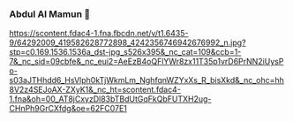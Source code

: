 ### Abdul Al Mamun 👋

https://scontent.fdac4-1.fna.fbcdn.net/v/t1.6435-9/64292009_419582628772898_4242356746942676992_n.jpg?stp=c0.169.1536.1536a_dst-jpg_s526x395&_nc_cat=109&ccb=1-7&_nc_sid=09cbfe&_nc_eui2=AeEzB4oQFlYWr8zx11T35p1vrD6PrNN2iUysPo-s03aJTHhdd6_HsVlph0kTjWkmLm_NghfqnWZYxXs_R_bisXkd&_nc_ohc=hh8V2z4SEJoAX-ZXyK1&_nc_ht=scontent.fdac4-1.fna&oh=00_AT8jCxyzDl83bTBdUtGqFkQbFUTXH2ug-CHnPh9GrCXfdg&oe=62FC07E1

<!--
Twrp recovery build
Other guide
-->
